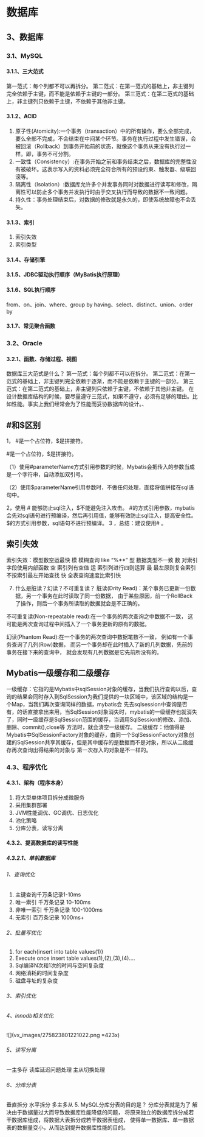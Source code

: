 # 数据库
## 3、数据库
### 3.1、MySQL
#### 3.1.1、三大范式
第一范式：每个列都不可以再拆分。
第二范式：在第一范式的基础上，非主键列完全依赖于主键，而不能是依赖于主键的一部分。
第三范式：在第二范式的基础上，非主键列只依赖于主键，不依赖于其他非主键。
#### 3.1.2、ACID
1. 原子性(Atomicity):一个事务（transaction）中的所有操作，要么全部完成，要么全部不完成，不会结束在中间某个环节。事务在执行过程中发生错误，会被回滚（Rollback）到事务开始前的状态，就像这个事务从来没有执行过一样。即，事务不可分割。
2. 一致性（Consistency）:在事务开始之前和事务结束之后，数据库的完整性没有被破坏。这表示写入的资料必须完全符合所有的预设约束、触发器、级联回滚等。
3. 隔离性（lsolation）:数据库允许多个并发事务同时对数据进行读写和修改，隔离性可以防止多个事务并发执行时由于交叉执行而导致的数据不一致问题。
4. 持久性：事务处理结束后，对数据的修改就是永久的，即使系统故障也不会丢失。
#### 3.1.3、索引
1. 索引失效
2. 索引类型
#### 3.1.4、存储引擎
#### 3.1.5、JDBC驱动执行顺序（MyBatis执行原理）
#### 3.1.6、SQL执行顺序
from、on、join、where、group by  having、select、distinct、union、order by
#### 3.1.7、常见聚合函数
### 3.2、Oracle
#### 3.2.1、函数、存储过程、视图
数据库三大范式是什么？
第一范式：每个列都不可以在拆分。
第二范式：在第一范式的基础上，非主键列完全依赖于逐渐，而不能是依赖于主键的一部分。
第三范式：在第二范式的基础上，非主键列只依赖于主键，不依赖于其他非主键。
在设计数据库结构的时候，要尽量遵守三范式，如果不遵守，必须有足够的理由。比如性能。事实上我们经常会为了性能而妥协数据库的设计。、

## #和$区别
1， #是一个占位符，$是拼接符。

  #是一个占位符，$是拼接符。

（1）使用#parameterName方式引用参数的时候，Mybatis会把传入的参数当成是一个字符串，自动添加双引号。

（2）使用$parameterName引用参数时，不做任何处理，直接将值拼接在sql语句中。

2，使用 # 能够防止sql注入，$不能避免注入攻击。
#的方式引用参数，mybatis会先对sql语句进行预编译，然后再引用值，能够有效防止sql注入，提高安全性。$的方式引用参数，sql语句不进行预编译。
3 ，总结：建议使用# 。

## 索引失效
索引失效：模型数空运最快
模  模糊查询 like “%**”
型  数据类型不一致
数  对索引字段使用内部函数
空 索引列有空值
运 索引列进行四则运算
最 最左原则复合索引不按索引最左开始查找
快 全表查询速度比索引快

7. 什么是脏读？幻读？不可重复读？
脏读(Drity Read)：某个事务已更新一份数据，另一个事务在此时读取了同一份数据， 由于某些原因，前一个RollBack了操作，则后一个事务所读取的数据就会是不正确的。

不可重复读(Non-repeatable read):在一个事务的两次查询之中数据不一致， 这可能是两次查询过程中间插入了一个事务更新的原有的数据。

幻读(Phantom Read):在一个事务的两次查询中数据笔数不一致， 例如有一个事务查询了几列(Row)数据， 而另一个事务却在此时插入了新的几列数据，先前的事务在接下来的查询中， 就会发现有几列数据是它先前所没有的。
## Mybatis一级缓存和二级缓存
一级缓存：它指的是Mybatis中sqlSession对象的缓存，当我们执行查询以后，查询的结果会同时存入到SqlSession为我们提供的一块区域中，该区域的结构是一个Map，当我们再次查询同样的数据，mybatis会
先去sqlsession中查询是否有，的话直接拿出来用，当SqlSession对象消失时，mybatis的一级缓存也就消失了，同时一级缓存是SqlSession范围的缓存，当调用SqlSession的修改、添加、删除、commit(),close等
方法时，就会清空一级缓存。
二级缓存：他值得是Mybatis中SqlSessionFactory对象的缓存，由同一个SqlSessionFactory对象创建的SqlSession共享其缓存，但是其中缓存的是数据而不是对象，所以从二级缓存再次查询出得结果的对象与
第一次存入的对象是不一样的。
### 4.3、程序优化
#### 4.3.1、架构（程序本身）
1. 将大型单体项目拆分成微服务
2. 采用集群部署
3. JVM性能调优、GC调优、日志优化
4. 池化策略
5. 分库分表，读写分离
#### 4.3.2、提高数据库的读写性能
##### 4.3.2.1、单机数据库
###### 1、查询优化
1. 主键查询千万条记录1-10ms
2. 唯一索引 千万条记录 10-100ms
3. 非唯一索引 千万条记录 100-1000ms
4. 无索引 百万条记录 1000ms+
###### 2、批量写优化
1. for each{insert into table values(1)}
2. Execute once insert table values(1),(2),(3),(4)....
3. Sql编译N次和1次的时间与空间复杂度
4. 网络消耗的时间复杂度
5. 磁盘寻址的复杂度
###### 3、索引优化
###### 4、innodb相关优化
![](vx_images/275823801221022.png =423x)
###### 5、读写分离
一主多存
读库延迟问题处理
主从切换处理
###### 6、分库分表
垂直拆分 
水平拆分
多主多从 
5. MySQL分库分表的目的是？
分库分表就是为了 解决由于数据量过大而导致数据库性能降低的问题， 将原来独立的数据库拆分成若干数据库组成，将数据大表拆分成若干数据表组成， 使得单一数据库、单一数据表的数据量变小，从而达到提升数据库性能的目的。
